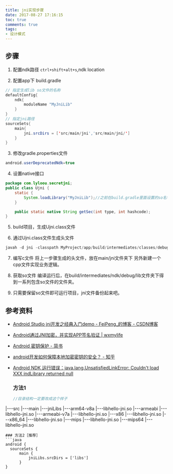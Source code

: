 ```yaml
---
title: jni实现步骤
date: 2017-08-27 17:16:15
toc: true
comments: true
tags:
- 设计模式
---
```


## 步骤

1. 配置ndk路径
`ctrl+shift+alt+s`,ndk location

2. 配置app下 build.gradle  
```java
// 指定生成lib so文件的名称
defaultConfig{
    ndk{
        moduleName "MyJniLib"
    }
}
// 指定jni路径
sourceSets{
    main{
        jni.srcDirs = ['src/main/jni','src/main/jni/']
    }
}
```

3. 修改gradle.properties文件
```java
android.userDeprecatedNdk=true
```

4. 设置native接口
```java
package com.lyloou.secretjni;
public class Ujni {
    static {
        System.loadLibrary("MyJniLib");//之前在build.gradle里面设置的so名字，必须一致
    }

    public static native String getSec(int type, int hashcode);
}
```

5. build项目，生成Ujni.class文件

6. 通过Ujni.class文件生成头文件
```java
javah -d jni -classpath MyProject/app/build/intermediates/classes/debug/com.lyloou.secretjni.Ujni
```

7. 编写c文件
将上一步骤生成的头文件，放在main/jni文件夹下
另外新建一个cpp文件实现业务逻辑。

8. 获取so文件
编译运行后，在build/intermediates/ndk/debug/lib文件夹下得到一系列包含so文件的文件夹。

9. 只需要保留so文件即可运行项目，jni文件备份起来吧。


## 参考资料
- [Android Studio jni开发之经典入门demo - FeiPeng_的博客 - CSDN博客](http://blog.csdn.net/feipeng_/article/details/73554777)
- [Android通过JNI加密，并实现APP签名验证 | wxmylife](http://wxmylife.com/2017/03/22/Android%E9%80%9A%E8%BF%87JNI%E5%8A%A0%E5%AF%86%EF%BC%8C%E5%B9%B6%E5%AE%9E%E7%8E%B0APP%E7%AD%BE%E5%90%8D%E9%AA%8C%E8%AF%81/)
- [Android 密钥保护 - 简书](http://www.jianshu.com/p/2a27ad45e023)
- [android开发如何保障本地加密密钥的安全？ - 知乎](https://www.zhihu.com/question/35136485)

- [Android NDK 运行错误：java.lang.UnsatisfiedLinkError: Couldn't load XXX indLibrary returned null](https://blog.csdn.net/yy1300326388/article/details/46291417)
  ### 方法1
  ```java
  //目录结构一定要改成这个样子
|---src
     |---main
           |---jniLibs
                  |---arm64-v8a
                         |---libhello-jni.so
                  |---armeabi
                         |---libhello-jni.so
                  |---armeabi-v7a
                         |---libhello-jni.so
                  |---x86
                         |---libhello-jni.so
                  |---x86_64
                         |---libhello-jni.so
                  |---mips
                         |---libhello-jni.so
                  |---mips64
                         |---libhello-jni.so
  ```
  ### 方法2［推荐］
  ```java
  android {
    sourceSets {
        main {
            jniLibs.srcDirs = ['libs']
        }
}
  ```